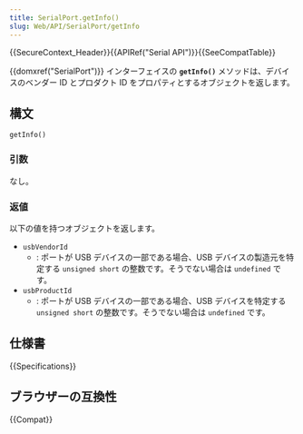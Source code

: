 ```yaml
---
title: SerialPort.getInfo()
slug: Web/API/SerialPort/getInfo
---
```


{{SecureContext_Header}}{{APIRef("Serial API")}}{{SeeCompatTable}}

{{domxref("SerialPort")}} インターフェイスの **`getInfo()`** メソッドは、デバイスのベンダー ID とプロダクト ID をプロパティとするオブジェクトを返します。

## 構文

```js-nolint
getInfo()
```

### 引数

なし。

### 返値

以下の値を持つオブジェクトを返します。

- `usbVendorId`
  - : ポートが USB デバイスの一部である場合、USB デバイスの製造元を特定する `unsigned short` の整数です。そうでない場合は `undefined` です。
- `usbProductId`
  - : ポートが USB デバイスの一部である場合、USB デバイスを特定する `unsigned short` の整数です。そうでない場合は `undefined` です。

## 仕様書

{{Specifications}}

## ブラウザーの互換性

{{Compat}}
